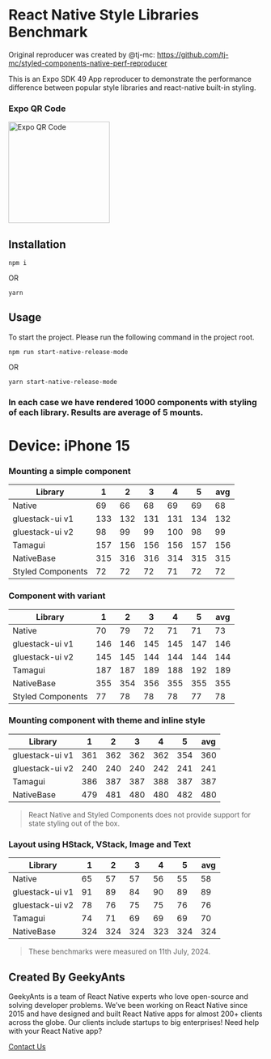 # React Native Style Libraries Benchmark

Original reproducer was created by @tj-mc: https://github.com/tj-mc/styled-components-native-perf-reproducer

This is an Expo SDK 49 App reproducer to demonstrate the performance difference between popular style libraries and react-native built-in styling.

### Expo QR Code
<img src="https://qr.expo.dev/eas-update?slug=exp&projectId=0d1f6201-7dbc-4f73-a953-c6a37b6cebe2&groupId=0e4e144d-83a0-47b9-b409-4f5e87c2d038" height="200" width="200" alt="Expo QR Code" />

## Installation

```
npm i
```

OR

```
yarn
```

## Usage

To start the project. Please run the following command in the project root.

```
npm run start-native-release-mode
```

OR

```
yarn start-native-release-mode
```

### In each case we have rendered 1000 components with styling of each library. Results are average of 5 mounts.

# Device: iPhone 15

### Mounting a simple component

| Library           | 1   | 2   | 3   | 4   | 5   | avg |
| ----------------- | --- | --- | --- | --- | --- | --- |
| Native            | 69  | 66  | 68  | 69  | 69  | 68  |
| gluestack-ui v1   | 133 | 132 | 131 | 131 | 134 | 132 |
| gluestack-ui v2   | 98  | 99  | 99  | 100 | 98  | 99  |
| Tamagui           | 157 | 156 | 156 | 156 | 157 | 156 |
| NativeBase        | 315 | 316 | 316 | 314 | 315 | 315 |
| Styled Components | 72  | 72  | 72  | 71  | 72  | 72  |

### Component with variant

| Library           | 1   | 2   | 3   | 4   | 5   | avg |
| ----------------- | --- | --- | --- | --- | --- | --- |
| Native            | 70  | 79  | 72  | 71  | 71  | 73  |
| gluestack-ui v1   | 146 | 146 | 145 | 145 | 147 | 146 |
| gluestack-ui v2   | 145 | 145 | 144 | 144 | 144 | 144 |
| Tamagui           | 187 | 187 | 189 | 188 | 192 | 189 |
| NativeBase        | 355 | 354 | 356 | 355 | 355 | 355 |
| Styled Components | 77  | 78  | 78  | 78  | 77  | 78  |

### Mounting component with theme and inline style

| Library         | 1   | 2   | 3   | 4   | 5   | avg |
| --------------- | --- | --- | --- | --- | --- | --- |
| gluestack-ui v1 | 361 | 362 | 362 | 362 | 354 | 360 |
| gluestack-ui v2 | 240 | 240 | 240 | 242 | 241 | 241 |
| Tamagui         | 386 | 387 | 387 | 388 | 387 | 387 |
| NativeBase      | 479 | 481 | 480 | 480 | 482 | 480 |

> React Native and Styled Components does not provide support for state styling out of the box.

### Layout using HStack, VStack, Image and Text

| Library         | 1   | 2   | 3   | 4   | 5   | avg |
| --------------- | --- | --- | --- | --- | --- | --- |
| Native          | 65  | 57  | 57  | 56  | 55  | 58  |
| gluestack-ui v1 | 91  | 89  | 84  | 90  | 89  | 89  |
| gluestack-ui v2 | 78  | 76  | 75  | 75  | 76  | 76  |
| Tamagui         | 74  | 71  | 69  | 69  | 69  | 70  |
| NativeBase      | 324 | 324 | 324 | 323 | 324 | 324 |

> These benchmarks were measured on 11th July, 2024.

## Created By GeekyAnts

GeekyAnts is a team of React Native experts who love open-source and solving developer problems. We’ve been working on React Native since 2015 and have designed and built React Native apps for almost 200+ clients across the globe. Our clients include startups to big enterprises! Need help with your React Native app?

[Contact Us](https://geekyants.com/?utm_source=gluestack-ui-home&utm_medium=home-page&utm_campaign=meet-the-creators)
